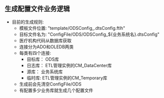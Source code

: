 ## 生成配置文件业务逻辑

- 目前的生成规则:
    - 模板文件位置: "template/ODSConfig_.dtsConfig.ftlh"
    - 目标文件名为: "ConfigFile/ODS/ODSConfig_${业务系统名}.dtsConfig"
    - 医疗机构代码从数据库获取
    - 连接分为ADO和OLEDB两类
    - 每类有四个连接:
        - 目标库： ODS库
        - 日志库： ETL管理实例的CM_DataCenter库
        - 源库： 业务系统库
        - 临时库: ETL管理实例的CM_Temporary库
    - 生成前会先清空ConfigFile/ODS
    - 有配置多少业务库就生成几个配置文件